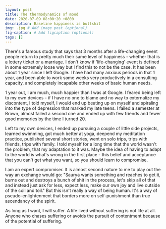 ```yaml
---
layout: post
title: The thermodynamics of mood
date: 2020-07-09 08:00:20 +0800
description: Baseline happiness is bullshit
img: .jpg # Add image post (optional)
fig-caption: # Add figcaption (optional)
tags: []
---
```


There's a famous study that says that 3 months after a life-changing event people return to pretty much their same level of happiness - whether that is a lottery ticket or a marriage. I don't know if 'life-changing' event is defined in some extremely loose way but I find this to not be the case. It has been about 1 year since I left Google. I have had many anxious periods in that 1 year, and been able to work some weeks very productively in a consulting capacity, and completely incapable other weeks of basic human needs.

1 year out, I am much, much happier than I was at Google. I feared being left to my own devices - if I have no one to blame and no way to externalize my discontent, I told myself, I would end up beating up on myself and spiraling into the type of depression that marked my late teens. I failed a semester at Brown, almost failed a second one and ended up with few friends and fewer good memories by the time I turned 20.

Left to my own devices, I ended up pursuing a couple of little side projects, learned swimming, got much better at yoga, deepend my meditation practice, published several short stories, went on solo trips, trips with friends, trips with family. I told myself for a long time that the world wasn't the problem, that my adaptation to it was. Maybe the idea of having to adapt to the world is what's wrong in the first place - this belief and acceptance that you can't get what you want, so you should learn to compromise.

I am an expert compromiser. It is almost second nature to me to play out the way an exchange would go: "Saurya wants something and reaches to get it, burns out and destroys a bunch of shit in the process, let's skip all of that and instead just ask for less, expect less, make our own joy and live outside of the coil and toil." But this isn't really a way of being human. It's a way of pseudo-enlightenment that borders more on self-punishment than true ascendancy of the spirit.

As long as I want, I will suffer. A life lived without suffering is not life at all. Anyone who chases suffering or avoids the pursuit of contentment because of the potential of suffering.



